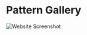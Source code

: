 # Pattern Gallery
![Website Screenshot](https://github.com/emily-reinhart/pattern-gallery/tree/master/screenshots/screenshot-with-likes.png)

